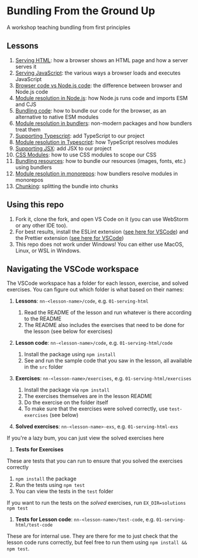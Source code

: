 # Bundling From the Ground Up

A workshop teaching bundling from first principles

## Lessons

1. [Serving HTML](./lessons/01-serving-html/README.md): how a browser shows an HTML page and how a server serves it
1. [Serving JavaScript](./lessons/02-serving-js/README.md): the various ways a browser loads and executes JavaScript
1. [Browser code vs Node.js code](./lessons/03-browser-vs-nodejs): the difference between browser and Node.js code
1. [Module resolution in Node.js](./lessons/04-module-resolution/README.md): how Node.js runs code and imports ESM and CJS
1. [Bundling code](./lessons/05-bundling/README.md): how to bundle our code for the browser, as an alternative
   to native ESM modules
1. [Module resolution in bundlers](./lessons/06-module-resolution-bundlers): non-modern packages and how
   bundlers treat them
1. [Supporting Typescript](./lessons/07-typescript/README.md): add TypeScript to our project
1. [Module resolution in Typescript](./lessons/08-module-resolution-typescript/README.md): how TypeScript resolves modules
1. [Supporting JSX](./lessons/09-jsx/README.md): add JSX to our project
1. [CSS Modules](./lessons/10-css-modules/README.md): how to use CSS modules to scope our CSS
1. [Bundling resources](./lessons/11-bundling-resources/README.md): how to bundle our resources (images, fonts, etc.)
   using bundlers
1. [Module resolution in monorepos](./lessons/12-module-resolution-monorepos/README.md): how bundlers resolve modules
   in monorepos
1. [Chunking](./lessons/01-serving-html/README.md): splitting the bundle into chunks

## Using this repo

1. Fork it, clone the fork, and open VS Code on it (you can use WebStorm or any other IDE too).
1. For best results, install the ESLint extension
   ([see here for VSCode](https://marketplace.visualstudio.com/items?itemName=dbaeumer.vscode-eslint))
   and the Prettier extension
   ([see here for VSCode](https://marketplace.visualstudio.com/items?itemName=esbenp.prettier-vscode))
1. This repo does not work under Windows! You can either use MacOS, Linux, or WSL in Windows.

## Navigating the VSCode workspace

The VSCode workspace has a folder for each lesson, exercise, and solved exercises. You can figure out
which folder is what based on their names:

1. **Lessons**: `nn-<lesson-name>/code`, e.g. `01-serving-html`

   1. Read the README of the lesson and run whatever is there according to the README
   1. The README also includes the exercises that need to be done for the lesson (see below for exercises)

1. **Lesson code**: `nn-<lesson-name>/code`, e.g. `01-serving-html/code`

   1. Install the package using `npm install`
   1. See and run the sample code that you saw in the lesson, all available in the `src` folder

1. **Exercises**: `nn-<lesson-name>/exercises`, e.g. `01-serving-html/exercises`

   1. Install the package via `npm install`
   1. The exercises themselves are in the lesson README
   1. Do the exercise on the folder itself
   1. To make sure that the exercises were solved correctly, use `test-exercises` (see below)

1. **Solved exercises**: `nn-<lesson-name>-exs`, e.g. `01-serving-html-exs`

If you're a lazy bum, you can just view the solved exercises here

1. **Tests for Exercises**

These are tests that you can run to ensure that you solved the exercises correctly

   1. `npm install` the package
   1. Run the tests using `npm test`
   1. You can view the tests in the `test` folder

If you want to run the tests on the _solved_ exercises, run `EX_DIR=solutions npm test`

1. **Tests for Lesson code**: `nn-<lesson-name>/test-code`, e.g. `01-serving-html/test-code`

These are for internal use. They are there for me to just check that the lesson code runs correctly,
but feel free to run them using `npm install && npm test`.
